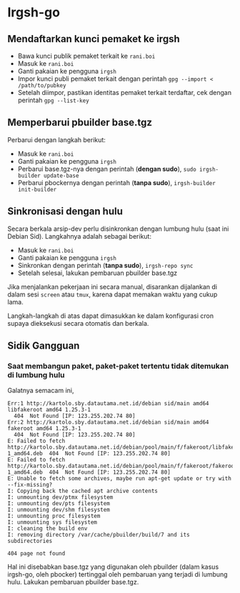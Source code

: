 # Irgsh-go

## Mendaftarkan kunci pemaket ke irgsh

- Bawa kunci publik pemaket terkait ke `rani.boi`
- Masuk ke `rani.boi`
- Ganti pakaian ke pengguna `irgsh`
- Impor kunci publi pemaket terkait dengan perintah `gpg --import < /path/to/pubkey`
- Setelah diimpor, pastikan identitas pemaket terkait terdaftar, cek dengan perintah `gpg --list-key`

## Memperbarui pbuilder base.tgz

Perbarui dengan langkah berikut:
- Masuk ke `rani.boi`
- Ganti pakaian ke pengguna `irgsh`
- Perbarui base.tgz-nya dengan perintah (__dengan sudo__), `sudo irgsh-builder update-base`
- Perbarui pbockernya dengan perintah (__tanpa sudo__), `irgsh-builder init-builder`

## Sinkronisasi dengan hulu

Secara berkala arsip-dev perlu disinkronkan dengan lumbung hulu (saat ini Debian Sid). Langkahnya adalah sebagai berikut:

- Masuk ke `rani.boi`
- Ganti pakaian ke pengguna `irgsh`
- Sinkronkan dengan perintah (__tanpa sudo__), `irgsh-repo sync`
- Setelah selesai, lakukan pembaruan pbuilder base.tgz

Jika menjalankan pekerjaan ini secara manual, disarankan dijalankan di dalam sesi `screen` atau `tmux`, karena dapat memakan waktu yang cukup lama.

Langkah-langkah di atas dapat dimasukkan ke dalam konfigurasi cron supaya dieksekusi secara otomatis dan berkala.

## Sidik Gangguan

### Saat membangun paket, paket-paket tertentu tidak ditemukan di lumbung hulu

Galatnya semacam ini,
```
Err:1 http://kartolo.sby.datautama.net.id/debian sid/main amd64 libfakeroot amd64 1.25.3-1
  404  Not Found [IP: 123.255.202.74 80]
Err:2 http://kartolo.sby.datautama.net.id/debian sid/main amd64 fakeroot amd64 1.25.3-1
  404  Not Found [IP: 123.255.202.74 80]
E: Failed to fetch http://kartolo.sby.datautama.net.id/debian/pool/main/f/fakeroot/libfakeroot_1.25.3-1_amd64.deb  404  Not Found [IP: 123.255.202.74 80]
E: Failed to fetch http://kartolo.sby.datautama.net.id/debian/pool/main/f/fakeroot/fakeroot_1.25.3-1_amd64.deb  404  Not Found [IP: 123.255.202.74 80]
E: Unable to fetch some archives, maybe run apt-get update or try with --fix-missing?
I: Copying back the cached apt archive contents
I: unmounting dev/ptmx filesystem
I: unmounting dev/pts filesystem
I: unmounting dev/shm filesystem
I: unmounting proc filesystem
I: unmounting sys filesystem
I: cleaning the build env 
I: removing directory /var/cache/pbuilder/build/7 and its subdirectories

404 page not found
```

Hal ini disebabkan base.tgz yang digunakan oleh pbuilder (dalam kasus irgsh-go, oleh pbocker) tertinggal oleh pembaruan yang terjadi di lumbung hulu. Lakukan pembaruan pbuilder base.tgz.
